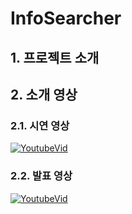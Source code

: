 # InfoSearcher

## 1. 프로젝트 소개

## 2. 소개 영상

### 2.1. 시연 영상

[![YoutubeVid](http://img.youtube.com/vi/NWwWfoRNmng/0.jpg)](http://www.youtube.com/watch?v=NWwWfoRNmng)

### 2.2. 발표 영상

[![YoutubeVid](http://img.youtube.com/vi/rO_7Hhlik6E/0.jpg)](http://www.youtube.com/watch?v=rO_7Hhlik6E)

